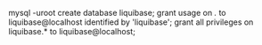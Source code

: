mysql -uroot
create database liquibase;
grant usage on *.* to liquibase@localhost identified by 'liquibase';
grant all privileges on liquibase.* to liquibase@localhost;

